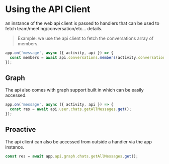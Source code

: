 # Using the API Client

an instance of the web api client is passed to handlers that can be used
to fetch team/meeting/conversation/etc... details.

> Example: we use the api client to fetch the conversations array of members.

```typescript
app.on('message', async ({ activity, api }) => {
  const members = await api.conversations.members(activity.conversation.id).get();
});
```

## Graph

The api also comes with graph support built in which can be easily accessed.

```typescript
app.on('message', async ({ activity, api }) => {
  const res = await api.user.chats.getAllMessages.get();
});
```

## Proactive

The api client can also be accessed from outside a handler via the app instance.

```typescript
const res = await app.api.graph.chats.getAllMessages.get();
```
